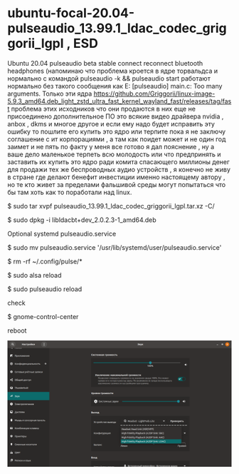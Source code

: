 # ubuntu-focal-20.04-pulseaudio_13.99.1_ldac_codec_griggorii_lgpl , ESD

Ubuntu 20.04 pulseaudio beta stable connect reconnect bluetooth headphones (напоминаю что проблема кроется в ядре торвальдса и нормально с командой pulseaudio -k && pulseaudio start работают нормально без такого сообщения как E: [pulseaudio] main.c: Too many arguments. Только эти ядра https://github.com/Griggorii/linux-image-5.9.3_amd64.deb_light_zstd_ultra_fast_kernel_wayland_fast/releases/tag/fast проблема этих исходников что они продаются в них еще не присоединено дополнительное ПО это всякие видео драйвера nvidia , anbox , dkms и многое другое и если ему надо будет исправить эту ошибку то пошлите его купить это ядро или терпите пока я не заключу соглашение с ит корпорациями , а там как поидет может и не один год заимет и не пять по факту у меня все готово я дал пояснение , ну а ваше дело маленькое терпеть всю молодость или что предпринять и заставить их купить это ядро ради комита спасающего миллионы денег для продажи тех же беспроводных аудио устройств , я конечно не живу в стране где делают бенефит инвестиции именно настоящему автору , но те кто живет за пределами фальшивой среды могут попытаться что бы там хоть как то поработали над linux. 

$ sudo tar xvpf pulseaudio_13.99.1_ldac_codec_griggorii_lgpl.tar.xz -C/

$ sudo dpkg -i libldacbt+dev_2.0.2.3-1_amd64.deb

Optional systemd pulseaudio.service

$ sudo mv pulseaudio.service '/usr/lib/systemd/user/pulseaudio.service'

$ rm -rf ~/.config/pulse/*

$ sudo alsa reload

$ sudo pulseaudio reload

check

$ gnome-control-center

reboot

<img src="https://github.com/Griggorii/ubuntu-focal-20.04-pulseaudio_13.99.1_ldac_codec_griggorii_lgpl/blob/master/LDAC-UBUNTU-20.0.4.png" alt="LDAC-UBUNTU-20.0.4.png">
